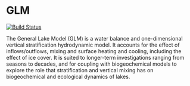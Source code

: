 # GLM

[![Build Status](https://travis-ci.org/AquaticEcoDynamics/GLM.svg)](https://travis-ci.org/AquaticEcoDynamics/GLM)

The General Lake Model (GLM) is a water balance and one-dimensional vertical stratification
hydrodynamic model. It accounts for the effect of inflows/outflows, mixing and surface heating
and cooling, including the effect of ice cover. It is suited to longer-term investigations
ranging from seasons to decades, and for coupling with biogeochemical models to explore the
role that stratification and vertical mixing has on biogeochemical and ecological dynamics of lakes.
